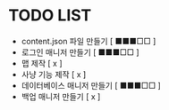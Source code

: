 # TODO LIST

- content.json 파일 만들기 [ ■■■□□ ]
- 로그인 매니저 만들기 [ ■■■□□ ]
- 맵 제작 [ x ]
- 사냥 기능 제작 [ x ]
- 데이터베이스 매니저 만들기 [ ■■■□□ ]
- 백업 매니저 만들기 [ x ]
